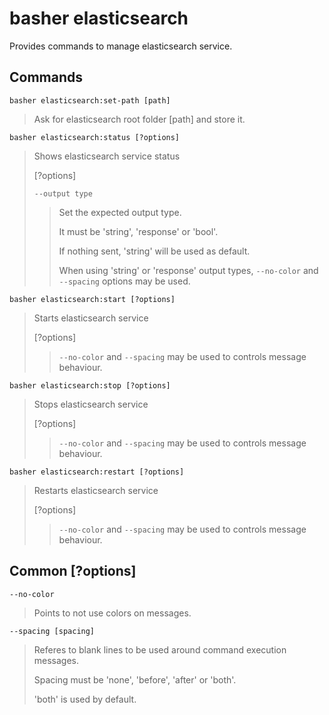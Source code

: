 # basher elasticsearch

Provides commands to manage elasticsearch service.

## Commands

`basher elasticsearch:set-path [path]`

> Ask for elasticsearch root folder [path] and store it.

`basher elasticsearch:status [?options]`

> Shows elasticsearch service status
>
> [?options]
>
> `--output type`
>
> > Set the expected output type.
> >
> > It must be 'string', 'response' or 'bool'.
> >
> > If nothing sent, 'string' will be used as default.
> >
> > When using 'string' or 'response' output types, `--no-color` and `--spacing` options may be used.

`basher elasticsearch:start [?options]`

> Starts elasticsearch service
>
> [?options]
>
> > `--no-color` and `--spacing` may be used to controls message behaviour.

`basher elasticsearch:stop [?options]`

> Stops elasticsearch service
>
> [?options]
>
> > `--no-color` and `--spacing` may be used to controls message behaviour.

`basher elasticsearch:restart [?options]`

> Restarts elasticsearch service
>
> [?options]
>
> > `--no-color` and `--spacing` may be used to controls message behaviour.

## Common [?options]

`--no-color`

> Points to not use colors on messages.

`--spacing [spacing]`

> Referes to blank lines to be used around command execution messages.
>
> Spacing must be 'none', 'before', 'after' or 'both'.
>
> 'both' is used by default.
